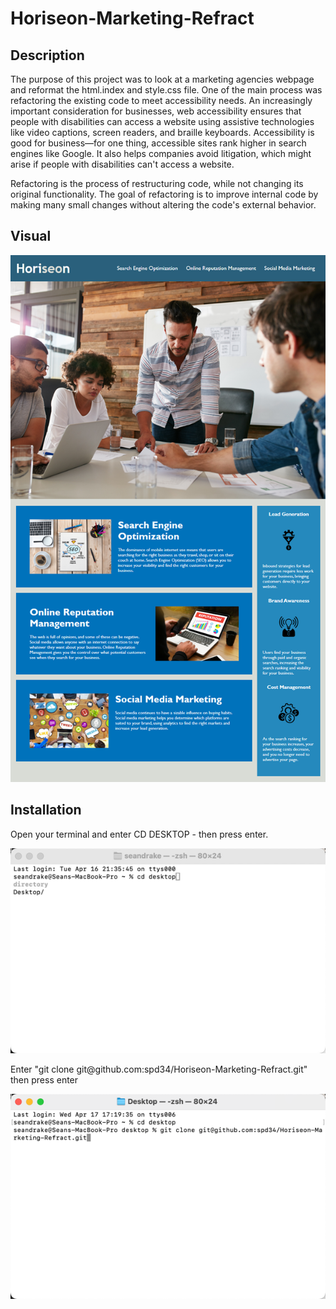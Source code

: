 # Horiseon-Marketing-Refract
## Description
<p>The purpose of this project was to look at a marketing agencies webpage and reformat the html.index and style.css file. One of the main process was refactoring the existing code to meet accessibility needs. An increasingly important consideration for businesses, web accessibility ensures that people with disabilities can access a website using assistive technologies like video captions, screen readers, and braille keyboards. Accessibility is good for business—for one thing, accessible sites rank higher in search engines like Google. It also helps companies avoid litigation, which might arise if people with disabilities can't access a website.</p>
<p>Refactoring is the process of restructuring code, while not changing its original functionality. The goal of refactoring is to improve internal code by making many small changes without altering the code's external behavior.</p>
<p>

## Visual
<img src="./Assets/Images/01-html-css-git-homework-demo.png" img alt="Image of Horiseon Webpage"/>

## Installation
<p>Open your terminal and enter CD DESKTOP - then press enter.</p>
<img src="./Assets/Images/01-html-css-git-homework-demo2.png" img alt="Image of terminal inside CD Desktop"/>

<p> Enter "git clone git@github.com:spd34/Horiseon-Marketing-Refract.git" then press enter</p>
<img src="./Assets/Images/01-html-css-git-homework-demo3.png" img alt="Image of terminal after entering repo url using git clone/>

<p>After hitting enter the repo will start downloading to your desktop where it can be opened with your code editor such as Visual Studio Code</p>
<img src="./Assets/Images/01-html-css-git-homework-demo4.png" img alt="Image of file viewer inside the desktop folder looking at the repo"/>

